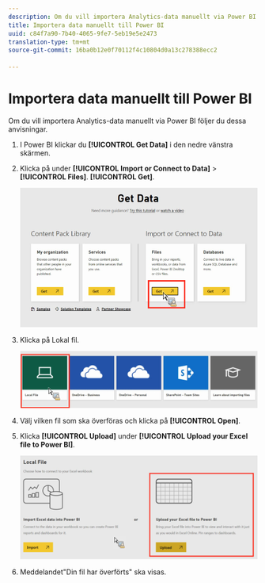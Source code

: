 ```yaml
---
description: Om du vill importera Analytics-data manuellt via Power BI följer du dessa anvisningar.
title: Importera data manuellt till Power BI
uuid: c84f7a90-7b40-4065-9fe7-5eb19e5e2473
translation-type: tm+mt
source-git-commit: 16ba0b12e0f70112f4c10804d0a13c278388ecc2

---
```



# Importera data manuellt till Power BI

Om du vill importera Analytics-data manuellt via Power BI följer du dessa anvisningar.

1. I Power BI klickar du **[!UICONTROL Get Data]** i den nedre vänstra skärmen.
1. Klicka på under **[!UICONTROL Import or Connect to Data]** > **[!UICONTROL Files]**. **[!UICONTROL Get]**.

   ![](assets/get-data.png)

1. Klicka på Lokal fil.

   ![](assets/local-file.png)

1. Välj vilken fil som ska överföras och klicka på **[!UICONTROL Open]**.
1. Klicka **[!UICONTROL Upload]** under **[!UICONTROL Upload your Excel file to Power BI]**.

   ![](assets/upload-excel-file.png)

1. Meddelandet&quot;Din fil har överförts&quot; ska visas.


